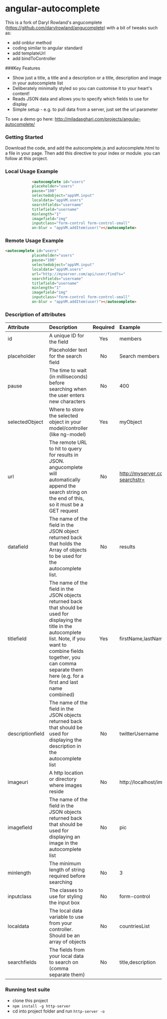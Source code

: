 # angular-autocomplete

This is a fork of Daryl Rowland's angucomplete (https://github.com/darylrowland/angucomplete) with a bit of tweaks such as:

* add onblur method
* coding similar to angular standard
* add templateUrl
* add bindToController

###Key Features
* Show just a title, a title and a description or a title, description and image in your autocomplete list
* Deliberately minimally styled so you can customise it to your heart's content!
* Reads JSON data and allows you to specify which fields to use for display
* Simple setup - e.g. to pull data from a server, just set the url parameter

To see a demo go here: http://miladasghari.com/projects/angular-autocomplete/



### Getting Started
Download the code, and add the autocomplete.js and autocomplete.html to a file in your page. Then add this directive to your index or module.
you can follow at this project.


### Local Usage Example

```html
            <autocomplete id="users"
            placeholder="users"
            pause="100"
            selectedobject="appVM.input"
            localdata="appVM.users"
            searchfields="username"
            titlefield="username"
            minlength="1"
            imagefield="img"
            inputclass="form-control form-control-small"
            on-blur = "appVM.addItem(user)"></autocomplete> 

```
### Remote Usage Example


```html
<autocomplete id="users"
            placeholder="users"
            pause="100"
            selectedobject="appVM.input"
            localdata="appVM.users"
            url="http://myserver.com/api/user/find?s="
            searchfields="username"
            titlefield="username"
            minlength="1"
            imagefield="img"
            inputclass="form-control form-control-small"
            on-blur = "appVM.addItem(user)"></autocomplete> 
```
### Description of attributes
| Attribute        | Description           | Required | Example  |
| :------------- |:-------------| :-----:| :-----|
| id | A unique ID for the field | Yes | members |
| placeholder | Placeholder text for the search field | No | Search members |
| pause | The time to wait (in milliseconds) before searching when the user enters new characters | No | 400 |
| selectedObject | Where to store the selected object in your model/controller (like ng-model) | Yes | myObject |
| url | The remote URL to hit to query for results in JSON. angucomplete will automatically append the search string on the end of this, so it must be a GET request | No | http://myserver.com/api/users/find?searchstr= |
| datafield | The name of the field in the JSON object returned back that holds the Array of objects to be used for the autocomplete list. | No | results |
| titlefield | The name of the field in the JSON objects returned back that should be used for displaying the title in the autocomplete list. Note, if you want to combine fields together, you can comma separate them here (e.g. for a first and last name combined) | Yes | firstName,lastName |
| descriptionfield | The name of the field in the JSON objects returned back that should be used for displaying the description in the autocomplete list | No | twitterUsername |
| imageuri | A http location or directory where images reside | No | http://localhost/images/ |
| imagefield | The name of the field in the JSON objects returned back that should be used for displaying an image in the autocomplete list | No | pic |
| minlength | The minimum length of string required before searching | No | 3 |
| inputclass | The classes to use for styling the input box | No | form-control |
| localdata | The local data variable to use from your controller. Should be an array of objects | No | countriesList |
| searchfields | The fields from your local data to search on (comma separate them) | No | title,description |


### Running test suite

* clone this project
* ```npm install -g http-server```
* cd into project folder and run ```http-server -o```
